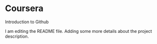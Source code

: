# Coursera
Introduction to Github

I am editing the README file. Adding some more details about the project description.
